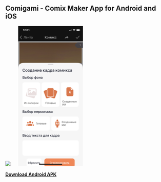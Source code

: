 ## Comigami - Comix Maker App for Android and iOS

<p float="left">
  <img src="assets/img1.PNG" width="40%" style="padding: 0% 4% 0% 0%" />
  <img src="assets/img2.PNG" width="40%" />
</p>


[**Download Android APK**](https://github.com/origami-dev-team/tulahack-2023-mobile/releases/tag/1.0.0)
